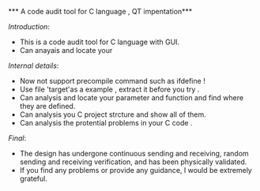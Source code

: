 *** A code audit tool for C language  , QT  impentation***

*Introduction*:

* This is a code audit tool for C language with GUI.
* Can anayais and locate your 

*Internal details*:		 

* Now not support  precompile command such as ifdefine !
* Use file 'target'as a example , extract it before you try .
* Can analysis and locate your parameter and function and find where they are defined.
* Can analysis you C project strcture and show all of them.
* Can analysis the protential problems in your C code .

        
*Final*:		

* The design has undergone continuous sending and receiving, random sending and receiving verification, and has been physically validated.
* If you find any problems or provide any guidance, I would be extremely grateful.	